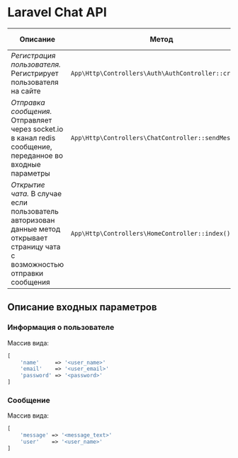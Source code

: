 # Laravel Chat API

Описание|Метод|Входные параметры
-|-|-
*Регистрация пользователя.* Регистрирует пользователя на сайте|`App\Http\Controllers\Auth\AuthController::create()`|[Информация о пользователе](#Информация-о-пользователе)
*Отправка сообщения.* Отправляет через socket.io в канал redis сообщение, переданное  во входные параметры|`App\Http\Controllers\ChatController::sendMessage()`|[Сообщение](#Сообщение)
*Открытие чата.* В случае если пользователь авторизован данные метод открывает страницу чата с возможностью отправки сообщения|`App\Http\Controllers\HomeController::index()`|-

## Описание входных параметров

### Информация о пользователе

Массив вида:
```php
[
    'name'     => '<user_name>'
    'email'    => '<user_email>'
    'password' => '<password>'
]
```

### Сообщение

Массив вида:
```php
[
    'message' => '<message_text>'
    'user'    => '<user_name>'
]
